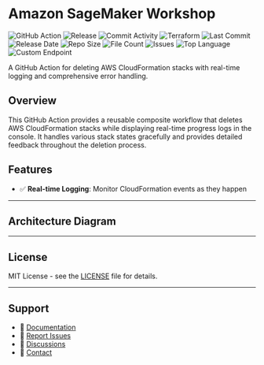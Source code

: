 # Amazon SageMaker Workshop

![GitHub Action](https://img.shields.io/badge/GitHub-Action-blue?logo=github)&nbsp;![Release](https://github.com/subhamay-bhattacharyya/3601-sagemaker-tf/actions/workflows/release.yaml/badge.svg)&nbsp;![Commit Activity](https://img.shields.io/github/commit-activity/t/subhamay-bhattacharyya/3601-sagemaker-tf)&nbsp;![Terraform](https://img.shields.io/badge/AWS-Terraform-orange?logo=amazonaws)&nbsp;![Last Commit](https://img.shields.io/github/last-commit/subhamay-bhattacharyya/3601-sagemaker-tf)&nbsp;![Release Date](https://img.shields.io/github/release-date/subhamay-bhattacharyya/3601-sagemaker-tf)&nbsp;![Repo Size](https://img.shields.io/github/repo-size/subhamay-bhattacharyya/3601-sagemaker-tf)&nbsp;![File Count](https://img.shields.io/github/directory-file-count/subhamay-bhattacharyya/3601-sagemaker-tf)&nbsp;![Issues](https://img.shields.io/github/issues/subhamay-bhattacharyya/3601-sagemaker-tf)&nbsp;![Top Language](https://img.shields.io/github/languages/top/subhamay-bhattacharyya/3601-sagemaker-tf)&nbsp;![Custom Endpoint](https://img.shields.io/endpoint?url=https://gist.githubusercontent.com/bsubhamay/db2efa1a3a9a8322a852f1b14b85ddec/raw/3601-sagemaker-tf.json?)


A GitHub Action for deleting AWS CloudFormation stacks with real-time logging and comprehensive error handling.

## Overview

This GitHub Action provides a reusable composite workflow that deletes AWS CloudFormation stacks while displaying real-time progress logs in the console. It handles various stack states gracefully and provides detailed feedback throughout the deletion process.

## Features

- ✅ **Real-time Logging**: Monitor CloudFormation events as they happen

---

## Architecture Diagram


---

## License

MIT License - see the [LICENSE](LICENSE) file for details.

---

## Support

- 📖 [Documentation](https://github.com/subhamay-bhattacharyya/3601-sagemaker-tf/wiki)
- 🐛 [Report Issues](https://github.com/subhamay-bhattacharyya/3601-sagemaker-tf/issues)
- 💬 [Discussions](https://github.com/subhamay-bhattacharyya/3601-sagemaker-tf/discussions)
- 📧 [Contact](mailto:support@subhamay.aws@gmail.com)